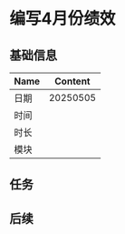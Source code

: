 # 编写4月份绩效

## 基础信息

| Name | Content                                        |
| ---- | ---------------------------------------------- |
| 日期 | 20250505 |
| 时间 |                                                |
| 时长 |                                                |
| 模块 |                                                |

## 任务

## 后续
